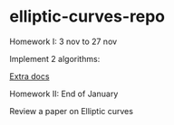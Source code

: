 # elliptic-curves-repo
Homework I: 3 nov to 27 nov

Implement 2 algorithms:

[Extra docs](https://www.dropbox.com/sh/vnri6fbvoc8876s/AAAe1NdHaZvvLIgYJgWJWUwqa?dl=0)

Homework II: End of January

Review a paper on Elliptic curves

